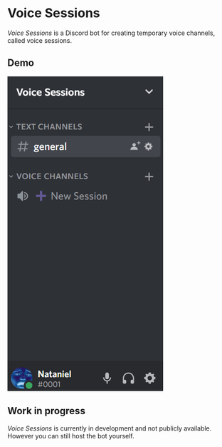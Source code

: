# Voice Sessions

_Voice Sessions_ is a Discord bot for creating temporary voice channels, called voice sessions.

## Demo
![Demo](media/demo.gif)

## Work in progress

_Voice Sessions_ is currently in development and not publicly  available. However you can still host the bot yourself.
